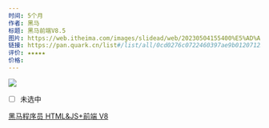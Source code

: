 ```yaml
---
时间: 5个月
作者: 黑马
标题: 黑马前端V8.5
图片: https://web.itheima.com/images/slidead/web/20230504155400%E5%AD%A6%E9%99%A2%E9%A1%B51920x400.png
链接: https://pan.quark.cn/list#/list/all/0cd0276c0722460397ae9b0120712284-00%E6%B1%9F%E9%B9%8F%E5%88%A9/d1c90b69abbf4b16a906693cdb2ea993-00%E6%B1%9F*101%E5%89%8D%E7%AB%AF*101%E8%A7%86%E9%A2%91/4bca44d0209c43f08bce2d94746d4dc5-02%E3%80%90%E9%BB%91%E9%A9%AC%E7%A8%8B%E5%BA%8F%E5%91%98%E3%80%91HTML&JS+%E5%89%8D%E7%AB%AF%20V8
评价: ★★★★★
价格:
---
```

![](Pasted%20image%2020231112140444.png)

- [ ] 未选中


[黑马程序员 HTML&JS+前端 V8](黑马程序员%20HTML&JS+前端%20V8.md)